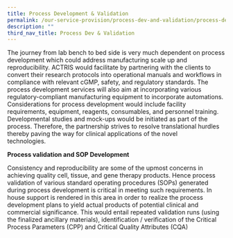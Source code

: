 ```yaml
---
title: Process Development & Validation
permalink: /our-service-provision/process-dev-and-validation/process-development-validation/
description: ""
third_nav_title: Process Dev & Validation
---
```

The journey from lab bench to bed side is very much dependent on process development which could address manufacturing scale up and reproducibility. ACTRIS would facilitate by partnering with the clients to convert their research protocols into operational manuals and workflows in compliance with relevant cGMP, safety, and regulatory standards. The process development services will also aim at incorporating various regulatory-compliant manufacturing equipment to incorporate automations. Considerations for process development would include facility requirements, equipment, reagents, consumables, and personnel training. Developmental studies and mock-ups would be initiated as part of the process. Therefore, the partnership strives to resolve translational hurdles thereby paving the way for clinical applications of the novel technologies.      

**Process validation and SOP Development**

Consistency and reproducibility are some of the upmost concerns in achieving quality cell, tissue, and gene therapy products. Hence process validation of various standard operating procedures (SOPs) generated during process development is critical in meeting such requirements. In house support is rendered in this area in order to realize the process development plans to yield actual products of potential clinical and commercial significance. This would entail repeated validation runs (using the finalized ancillary materials), identification / verification of the Critical Process Parameters (CPP) and Critical Quality Attributes (CQA)